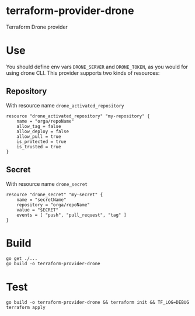# terraform-provider-drone
Terraform Drone provider

# Use
You should define env vars `DRONE_SERVER` and `DRONE_TOKEN`, as you would for using drone CLI.
This provider supports two kinds of resources:

## Repository
With resource name `drone_activated_repository`
```
resource "drone_activated_repository" "my-repository" {
    name = "orga/repoName"
    allow_tag = false
    allow_deploy = false
    allow_pull = true
    is_protected = true
    is_trusted = true
}
```

## Secret
With resource name `drone_secret`
```
resource "drone_secret" "my-secret" {
    name = "secretName"
    repository = "orga/repoName"
    value = "$ECRET"
    events = [ "push", "pull_request", "tag" ]
}
```

# Build
```
go get ./...
go build -o terraform-provider-drone
```

# Test
```
go build -o terraform-provider-drone && terraform init && TF_LOG=DEBUG terraform apply
```
